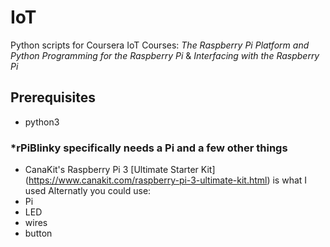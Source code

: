 # IoT
Python scripts for Coursera IoT Courses: *The Raspberry Pi Platform and Python Programming for the Raspberry Pi* & *Interfacing with the Raspberry Pi*

## Prerequisites

- python3

### *rPiBlinky specifically needs a Pi and a few other things
- CanaKit's Raspberry Pi 3 [Ultimate Starter Kit] (https://www.canakit.com/raspberry-pi-3-ultimate-kit.html) is what I used 
 Alternatly you could use:
 - Pi
 - LED
 - wires
 - button


